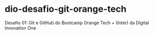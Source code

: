 # dio-desafio-git-orange-tech
Desafio 01: Git e GitHub do Bootcamp Orange Tech + (Inter) da Digital Innovation One

